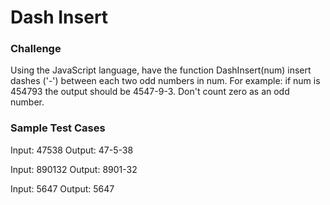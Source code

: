 # Dash Insert

### Challenge

Using the JavaScript language, have the function DashInsert(num) insert dashes ('-') between each two odd numbers in num.
For example: if num is 454793 the output should be 4547-9-3. Don't count zero as an odd number.

### Sample Test Cases

Input: 47538
Output: 47-5-38

Input: 890132
Output: 8901-32

Input: 5647
Output: 5647
